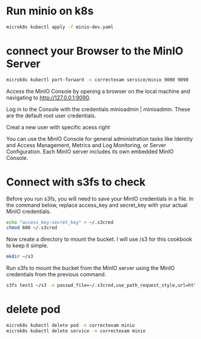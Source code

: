 # Run minio on k8s

```bash
microk8s kubectl apply -f minio-dev.yaml
```


# connect your Browser to the MinIO Server

```bash
microk8s kubectl port-forward -n correctexam service/minio 9000 9090
```

Access the MinIO Console by opening a browser on the local machine and navigating to http://127.0.0.1:9090.

Log in to the Console with the credentials minioadmin | minioadmin. These are the default root user credentials.

Creat a new user with specific acess right

You can use the MinIO Console for general administration tasks like Identity and Access Management, Metrics and Log Monitoring, or Server Configuration. Each MinIO server includes its own embedded MinIO Console.


# Connect with s3fs to check

Before you run s3fs, you will need to save your MinIO credentials in a file. In the command below, replace access_key and secret_key with your actual MinIO credentials.

```bash
echo "access_key:secret_key" > ~/.s3cred
chmod 600 ~/.s3cred 
```

Now create a directory to mount the bucket. I will use /s3 for this cookbook to keep it simple.


```bash
mkdir ~/s3
```

Run s3fs to mount the bucket from the MinIO server using the MinIO credentials from the previous command.


```bash
s3fs test1 ~/s3 -o passwd_file=~/.s3cred,use_path_request_style,url=http://localhost:9000
```
# delete pod

```bash
microk8s kubectl delete pod -n correctexam minio 
microk8s kubectl delete service -n correctexam minio 
```
